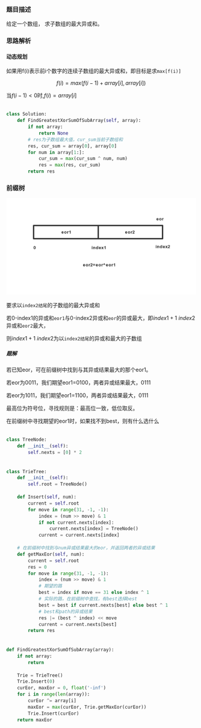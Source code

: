 ### 题目描述

给定一个数组， 求子数组的最大异或和。

### 思路解析


#### 动态规划

如果用f(i)表示前i个数字的连续子数组的最大异或和，即目标是求`max[f(i)]`

$$f(i)=max(f(i-1)+array[i] , array[i])$$

当$f(i-1)<0$时,$f(i)=array[i]$

```python

class Solution:
    def FindGreatestXorSumOfSubArray(self, array):
        if not array:
            return None
        # res为子数组最大值，cur_sum当前子数组和
        res, cur_sum = array[0], array[0]
        for num in array[1:]:
            cur_sum = max(cur_sum ^ num, num)
            res = max(res, cur_sum)
        return res

```

### 前缀树

![](https://github.com/1273545169/course_note/blob/master/%E5%9B%BE%E7%89%87/%E5%AD%90%E6%95%B0%E7%BB%84%E6%9C%80%E5%A4%A7%E5%BC%82%E6%88%96%E5%92%8C.jpg)

要求以`index2结尾`的子数组的最大异或和

若0-index1的异或和`eor1`与0-index2异或和`eor`的异或最大，即$index1+1 ~ index2$异或和`eor2`最大，

则$index1+1 ~ index2$为以`index2结尾`的异或和最大的子数组

##### 题解

若已知eor，可在前缀树中找到与其异或结果最大的那个eor1。

若eor为0011，我们期望eor1=0100，两者异或结果最大，0111

若eor为1011，我们期望eor1=1100，两者异或结果最大，0111

最高位为符号位，寻找规则是：最高位一致，低位取反。

在前缀树中寻找期望的eor1时，如果找不到best，则有什么选什么


```python

class TreeNode:
    def __init__(self):
        self.nexts = [0] * 2


class TrieTree:
    def __init__(self):
        self.root = TreeNode()

    def Insert(self, num):
        current = self.root
        for move in range(31, -1, -1):
            index = (num >> move) & 1
            if not current.nexts[index]:
                current.nexts[index] = TreeNode()
            current = current.nexts[index]

    # 在前缀树中找到与num异或结果最大的eor，并返回两者的异或结果
    def getMaxEor(self, num):
        current = self.root
        res = 0
        for move in range(31, -1, -1):
            index = (num >> move) & 1
            # 期望的路
            best = index if move == 31 else index ^ 1
            # 实际的路，在前缀树中查找，有best选择best
            best = best if current.nexts[best] else best ^ 1
            # best和path的异或结果
            res |= (best ^ index) << move
            current = current.nexts[best]
        return res


def FindGreatestXorSumOfSubArray(array):
    if not array:
        return

    Trie = TrieTree()
    Trie.Insert(0)
    curEor, maxEor = 0, float('-inf')
    for i in range(len(array)):
        curEor ^= array[i]
        maxEor = max(curEor, Trie.getMaxEor(curEor))
        Trie.Insert(curEor)
    return maxEor

```
